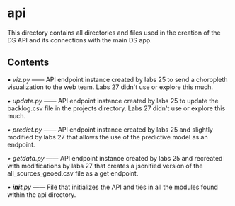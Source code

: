# api

This directory contains all directories and files used in the creation of the DS API and its connections with the main DS app.

## Contents

*• viz.py* —— API endpoint instance created by labs 25 to send a choropleth visualization to the web team. Labs 27 didn't use or explore this much.

*• update.py* —— API endpoint instance created by labs 25 to update the backlog.csv file in the projects directory. Labs 27 didn't use or explore this much.

*• predict.py* —— API endpoint instance created by labs 25 and slightly modified by labs 27 that allows the use of the predictive model as an endpoint.

*• getdata.py* —— API endpoint instance created by labs 25 and recreated with modifications by labs 27 that creates a jsonified version of the all_sources_geoed.csv file as a get endpoint.

*• __init__.py* —— File that initializes the API and ties in all the modules found within the api directory.